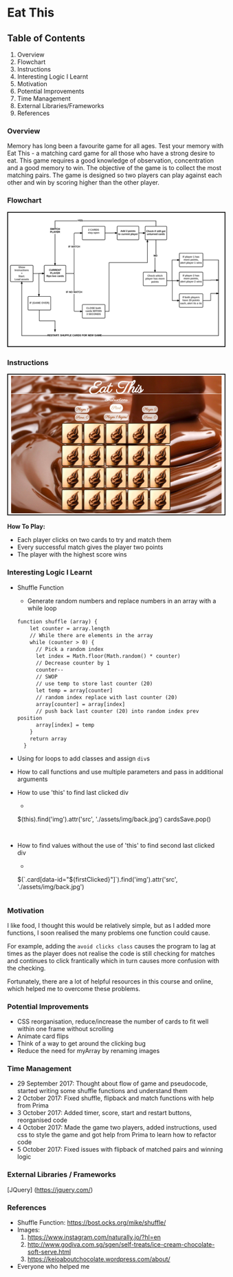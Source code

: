 # **Eat This**

## **Table of Contents**
1. Overview
2. Flowchart
3. Instructions
4. Interesting Logic I Learnt
5. Motivation
6. Potential Improvements
7. Time Management
8. External Libraries/Frameworks
9. References

### **Overview**
Memory has long been a favourite game for all ages. Test your memory with Eat This - a matching card game for all those who have a strong desire to eat. This game requires a good knowledge of observation, concentration and a good memory to win. The objective of the game is to collect the most matching pairs. The game is designed so two players can play against each other and win by scoring higher than the other player.

### **Flowchart**
<img src="/assets/img/gameflowchart.png" border = 2px solid black>

### **Instructions**
<img src="/assets/img/gamescreenshot.png" border = 2px solid black>

**How To Play:**
+ Each player clicks on two cards to try and match them
+ Every successful match gives the player two points
+ The player with the highest score wins

### **Interesting Logic I Learnt**
+ Shuffle Function
  + Generate random numbers and replace numbers in an array with a while loop
  ```
  function shuffle (array) {
      let counter = array.length
      // While there are elements in the array
      while (counter > 0) {
        // Pick a random index
        let index = Math.floor(Math.random() * counter)
        // Decrease counter by 1
        counter--
        // SWOP
        // use temp to store last counter (20)
        let temp = array[counter]
        // random index replace with last counter (20)
        array[counter] = array[index]
        // push back last counter (20) into random index prev position
        array[index] = temp
      }
      return array
    }
    ```

+ Using for loops to add classes and assign `div`s

+ How to call functions and use multiple parameters and pass in additional arguments


+ How to use 'this' to find last clicked div
  + ```
  $(this).find('img').attr('src', './assets/img/back.jpg')
  cardsSave.pop()
  ```


+ How to find values without the use of 'this' to find second last clicked div
  + ```
  $(`.card[data-id="${firstClicked}"]`).find('img').attr('src', './assets/img/back.jpg')
  ```

### **Motivation**
I like food, I thought this would be relatively simple, but as I added more functions, I soon realised the many problems one function could cause.

For example, adding the ```avoid clicks class``` causes the program to lag at times as the player does not realise the code is still checking for matches and continues to click frantically which in turn causes more confusion with the checking.

Fortunately, there are a lot of helpful resources in this course and online, which helped me to overcome these problems.

### **Potential Improvements**
+ CSS reorganisation, reduce/increase the number of cards to fit well within one frame without scrolling
+ Animate card flips
+ Think of a way to get around the clicking bug
+ Reduce the need for myArray by renaming images

### **Time Management**
+ 29 September 2017: Thought about flow of game and pseudocode, started writing some shuffle functions and understand them
+ 2 October 2017: Fixed shuffle, flipback and match functions with help from Prima
+ 3 October 2017: Added timer, score, start and restart buttons, reorganised code
+ 4 October 2017: Made the game two players, added instructions, used css to style the game and got help from Prima to learn how to refactor code
+ 5 October 2017: Fixed issues with flipback of matched pairs and winning logic

### **External Libraries / Frameworks**

[JQuery] (https://jquery.com/)

### **References**
+ Shuffle Function: https://bost.ocks.org/mike/shuffle/
+ Images:
  1. https://www.instagram.com/naturally.jo/?hl=en
  2. http://www.godiva.com.sg/sgen/self-treats/ice-cream-chocolate-soft-serve.html
  3. https://keioaboutchocolate.wordpress.com/about/
+ Everyone who helped me
